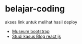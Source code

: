 # belajar-coding

akses link untuk melihat hasil deploy
- [Museum bootstrap](https://bimadharma.github.io/belajar-coding/codepolitan/museum/)
- [Studi kasus Blog react js](https://belajar-coding-rose.vercel.app//)